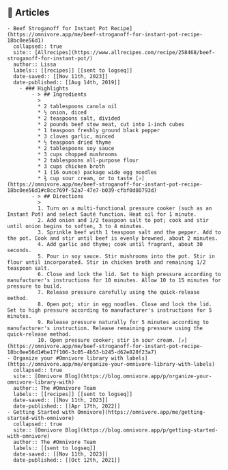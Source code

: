 ## 🔖 Articles
	- Beef Stroganoff for Instant Pot Recipe](https://omnivore.app/me/beef-stroganoff-for-instant-pot-recipe-18bc0ee56d1)
	  collapsed:: true
	  site:: [Allrecipes](https://www.allrecipes.com/recipe/258468/beef-stroganoff-for-instant-pot/)
	  author:: Lissa
	  labels:: [[recipes]] [[sent to logseq]]
	  date-saved:: [[Nov 11th, 2023]]
	  date-published:: [[Aug 14th, 2019]]
		- ### Highlights
			- > ## Ingredients
			  > 
			  * 2 tablespoons canola oil
			  * ½ onion, diced
			  * 2 teaspoons salt, divided
			  * 2 pounds beef stew meat, cut into 1-inch cubes
			  * 1 teaspoon freshly ground black pepper
			  * 3 cloves garlic, minced
			  * ½ teaspoon dried thyme
			  * 2 tablespoons soy sauce
			  * 3 cups chopped mushrooms
			  * 2 tablespoons all-purpose flour
			  * 3 cups chicken broth
			  * 1 (16 ounce) package wide egg noodles
			  * ¾ cup sour cream, or to taste [⤴️](https://omnivore.app/me/beef-stroganoff-for-instant-pot-recipe-18bc0ee56d1#c8cc769f-52a7-47e7-b039-cfbf0d80793d)
			- > ## Directions
			  > 
			  1. Turn on a multi-functional pressure cooker (such as an Instant Pot) and select Sauté function. Heat oil for 1 minute.
			  2. Add onion and 1/2 teaspoon salt to pot; cook and stir until onion begins to soften, 3 to 4 minutes.
			  3. Sprinkle beef with 1 teaspoon salt and the pepper. Add to the pot. Cook and stir until beef is evenly browned, about 2 minutes.
			  4. Add garlic and thyme; cook until fragrant, about 30 seconds.
			  5. Pour in soy sauce. Stir mushrooms into the pot. Stir in flour until incorporated. Stir in chicken broth and remaining 1/2 teaspoon salt.
			  6. Close and lock the lid. Set to high pressure according to manufacturer's instructions for 10 minutes. Allow 10 to 15 minutes for pressure to build.
			  7. Release pressure carefully using the quick-release method.
			  8. Open pot; stir in egg noodles. Close and lock the lid. Set to high pressure according to manufacturer's instructions for 5 minutes.
			  9. Release pressure naturally for 5 minutes according to manufacturer's instruction. Release remaining pressure using the quick-release method.
			  10. Open pressure cooker; stir in sour cream. [⤴️](https://omnivore.app/me/beef-stroganoff-for-instant-pot-recipe-18bc0ee56d1#be17f106-3c05-4b53-b245-d62e828f23a7)
	- Organize your #Omnivore library with labels](https://omnivore.app/me/organize-your-omnivore-library-with-labels)
	  collapsed:: true
	  site:: [Omnivore Blog](https://blog.omnivore.app/p/organize-your-omnivore-library-with)
	  author:: The #Omnivore Team
	  labels:: [[recipes]] [[sent to logseq]]
	  date-saved:: [[Nov 11th, 2023]]
	  date-published:: [[Apr 17th, 2022]]
	- Getting Started with Omnivore](https://omnivore.app/me/getting-started-with-omnivore)
	  collapsed:: true
	  site:: [Omnivore Blog](https://blog.omnivore.app/p/getting-started-with-omnivore)
	  author:: The #Omnivore Team
	  labels:: [[sent to logseq]]
	  date-saved:: [[Nov 11th, 2023]]
	  date-published:: [[Oct 12th, 2021]]